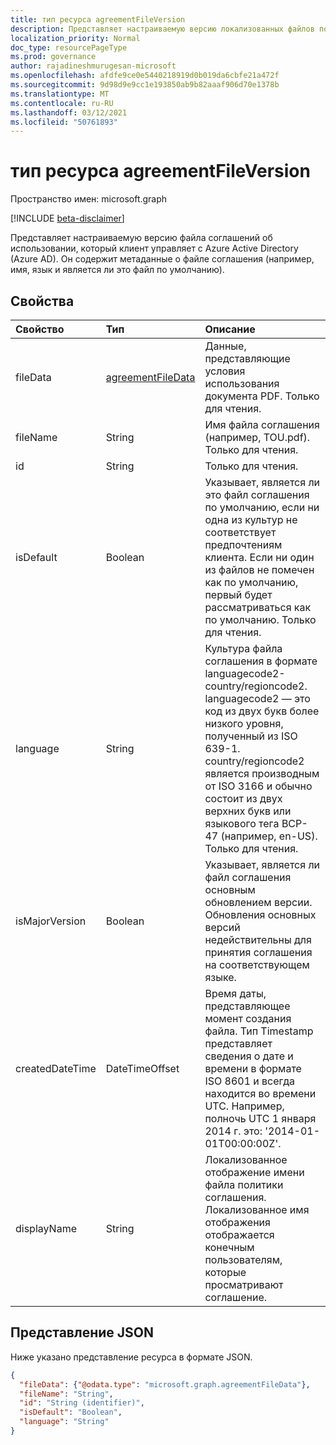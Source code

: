 ```yaml
---
title: тип ресурса agreementFileVersion
description: Представляет настраиваемую версию локализованных файлов политик условий соглашения об использовании в Azure Active Directory (Azure AD). Он содержит метаданные о файле соглашения (например, имя, язык и является ли это файл по умолчанию).
localization_priority: Normal
doc_type: resourcePageType
ms.prod: governance
author: rajadineshmurugesan-microsoft
ms.openlocfilehash: afdfe9ce0e5440218919d0b019da6cbfe21a472f
ms.sourcegitcommit: 9d98d9e9cc1e193850ab9b82aaaf906d70e1378b
ms.translationtype: MT
ms.contentlocale: ru-RU
ms.lasthandoff: 03/12/2021
ms.locfileid: "50761893"
---
```

# <a name="agreementfileversion-resource-type"></a>тип ресурса agreementFileVersion

Пространство имен: microsoft.graph

[!INCLUDE [beta-disclaimer](../../includes/beta-disclaimer.md)]

Представляет настраиваемую версию файла соглашений об использовании, который клиент управляет с Azure Active Directory (Azure AD). Он содержит метаданные о файле соглашения (например, имя, язык и является ли это файл по умолчанию).

<!--
## Methods

| Method       | Return Type | Description |
|:-------------|:------------|:------------|
| [Create agreementFileLocalization](../api/agreementfilelocalization-post-agreementfilelocalizations.md) | [agreementfilelocalization](agreementfilelocalization.md) | Create a new agreementFileLocalization. |
| [List agreementFileLocalizations](../api/agreementfilelocalization-list.md) | [agreementfilelocalization](agreementfilelocalization.md) collection | Get an agreementFileLocalization object collection. |
| [Get agreementFileLocalization](../api/agreementfilelocalization-get.md) | [agreementfilelocalization](agreementfilelocalization.md) | Read properties and relationships of an agreementFileLocalization object. |
| [List agreementFileVersions](../api/agreementfileversion-list.md) | [agreementfileversion](agreementfileversion.md) collection | Get an agreementFileVersion object collection. |
| [Get agreementFileVersion](../api/agreementfileversion-get.md) | [agreementfileversion](agreementfileversion.md) | Read properties and relationships of an agreementFileVersion object. |
-->

## <a name="properties"></a>Свойства
| Свойство     | Тип        | Описание |
|:-------------|:------------|:------------|
|fileData|[agreementFileData](agreementfiledata.md)|Данные, представляющие условия использования документа PDF. Только для чтения.|
|fileName|String|Имя файла соглашения (например, TOU.pdf). Только для чтения.|
|id|String|Только для чтения.|
|isDefault|Boolean|Указывает, является ли это файл соглашения по умолчанию, если ни одна из культур не соответствует предпочтениям клиента. Если ни один из файлов не помечен как по умолчанию, первый будет рассматриваться как по умолчанию. Только для чтения.|
|language|String|Культура файла соглашения в формате languagecode2-country/regioncode2. languagecode2 — это код из двух букв более низкого уровня, полученный из ISO 639-1. country/regioncode2 является производным от ISO 3166 и обычно состоит из двух верхних букв или языкового тега BCP-47 (например, en-US). Только для чтения.|
|isMajorVersion|Boolean|Указывает, является ли файл соглашения основным обновлением версии. Обновления основных версий недействительны для принятия соглашения на соответствующем языке. |
|createdDateTime|DateTimeOffset|Время даты, представляющее момент создания файла. Тип Timestamp представляет сведения о дате и времени в формате ISO 8601 и всегда находится во времени UTC. Например, полночь UTC 1 января 2014 г. это: '2014-01-01T00:00:00Z'.|
|displayName|String|Локализованное отображение имени файла политики соглашения. Локализованное имя отображения отображается конечным пользователям, которые просматривают соглашение.

<!--
## Relationships
| Relationship | Type        | Description |
|:-------------|:------------|:------------|
|versions|[agreementFileVersion](agreementfileversion.md) collection|The version history for the localized agreement file.|
-->

## <a name="json-representation"></a>Представление JSON

Ниже указано представление ресурса в формате JSON.

<!-- {
  "blockType": "resource",
  "optionalProperties": [

  ],
  "@odata.type": "microsoft.graph.agreementFileVersion"
}-->

```json
{
  "fileData": {"@odata.type": "microsoft.graph.agreementFileData"},
  "fileName": "String",
  "id": "String (identifier)",
  "isDefault": "Boolean",
  "language": "String"
}

```

<!-- uuid: 8fcb5dbc-d5aa-4681-8e31-b001d5168d79
2015-10-25 14:57:30 UTC -->
<!--
{
  "type": "#page.annotation",
  "description": "agreementFileLocalization resource",
  "keywords": "",
  "section": "documentation",
  "tocPath": "",
  "suppressions": []
}
-->
